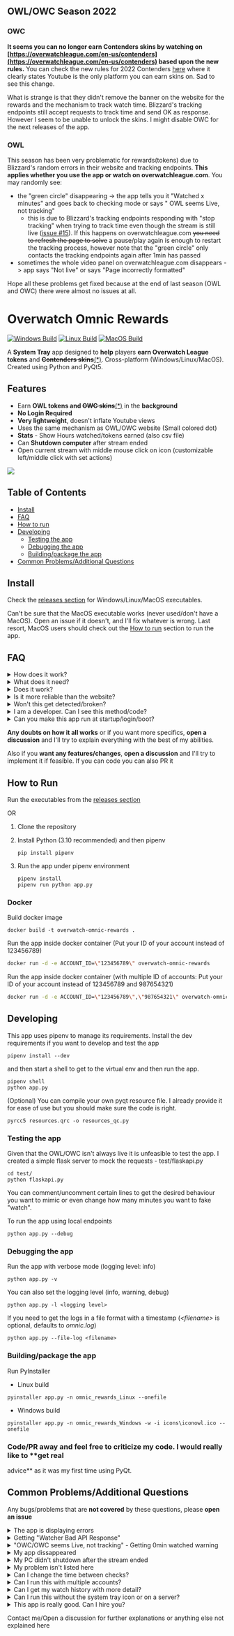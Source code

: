 ## OWL/OWC Season 2022

### OWC

**It seems you can no longer earn Contenders skins by watching
on [https://overwatchleague.com/en-us/contenders](https://overwatchleague.com/en-us/contenders) based upon the new
rules.** You can check the new rules for 2022
Contenders [here](https://assets.blz-contentstack.com/v3/assets/blt321317473c90505c/blta6154001578bb2c6/62cf20652fdd1011027e5e83/2022ContendersViewIncentivesLEGALFINAL.pdf)
where it clearly states Youtube is the only platform you can earn skins on. Sad to see this change.

What is strange is that they didn't remove the banner on the website for the rewards and the mechanism to track watch
time. Blizzard's tracking endpoints still accept requests to track time and send OK as response. However I seem to be
unable to unlock the skins. I might disable OWC for the next releases of the app.

### OWL

This season has been very problematic for rewards(tokens) due to Blizzard's random errors in their website and tracking
endpoints. **This applies whether you use the app or watch on overwatchleague.com**. You may randomly see:

- the "green circle" disappearing -> the app tells you it "Watched x minutes" and goes back to checking mode or says "
  OWL seems Live, not tracking"
    - this is due to Blizzard's tracking endpoints responding with "stop tracking" when trying to track time even though
      the stream is still live ([issue #15](https://github.com/shirokumacode/overwatch-omnic-rewards/issues/15)). If
      this happens on overwatchleague.com ~~you need to refresh the page to solve~~ a pause/play again is enough to
      restart the tracking process, however note that the "green circle" only contacts the tracking endpoints again
      after 1min has passed
- sometimes the whole video panel on overwatchleague.com disappears -> app says "Not live" or says "Page incorrectly
  formatted"

Hope all these problems get fixed because at the end of last season (OWL and OWC) there were almost no issues at all.

# Overwatch Omnic Rewards

[![Windows Build](https://github.com/shirokumacode/overwatch-omnic-rewards/actions/workflows/windows_build.yml/badge.svg)](https://github.com/shirokumacode/overwatch-omnic-rewards/actions/workflows/windows_build.yml)
[![Linux Build](https://github.com/shirokumacode/overwatch-omnic-rewards/actions/workflows/linux_build.yml/badge.svg)](https://github.com/shirokumacode/overwatch-omnic-rewards/actions/workflows/linux_build.yml)
[![MacOS Build](https://github.com/shirokumacode/overwatch-omnic-rewards/actions/workflows/macos_build.yml/badge.svg)](https://github.com/shirokumacode/overwatch-omnic-rewards/actions/workflows/macos_build.yml)

A **System Tray** app designed to **help** players **earn Overwatch League tokens** and **~~Contenders
skins~~**[(*)](#owc). Cross-platform (Windows/Linux/MacOS). Created using Python and PyQt5.

## Features

- Earn **OWL tokens and ~~OWC skins~~**[(*)](#owc) in the **background**
- **No Login Required**
- **Very lightweight**, doesn't inflate Youtube views
- Uses the same mechanism as OWL/OWC website (Small colored dot)
- **Stats** - Show Hours watched/tokens earned (also csv file)
- Can **Shutdown computer** after stream ended
- Open current stream with middle mouse click on icon (customizable left/middle click with set actions)

![](images/merged.png)

## Table of Contents

- [Install](#install)
- [FAQ](#faq)
- [How to run](#how-to-run)
- [Developing](#developing)
    - [Testing the app](#testing-the-app)
    - [Debugging the app](#debugging-the-app)
    - [Building/package the app](#buildingpackage-the-app)
- [Common Problems/Additional Questions](#common-problemsadditional-questions)

## Install

Check the [releases section](https://github.com/shirokumacode/overwatch-omnic-rewards/releases/) for Windows/Linux/MacOS
executables.

Can't be sure that the MacOS executable works (never used/don't have a MacOS). Open an issue if it doesn't, and I'll fix
whatever is wrong. Last resort, MacOS users should check out the [How to run](#how-to-run) section to run the app.

## FAQ

<details>
<summary>How does it work?</summary>
The app checks every 10min if OWL/OWC is currently live. If it's live, it will start to "watch" and track watch time. It uses the same mechanism as the OWL/OWC website to track your watch time.
</details>

<details>
<summary>What does it need?</summary>
No logins, no passwords. It only needs your Blizzard user_id that you can obtain in <5secs. Follow the steps on the app to get it. 
</details>

<details>
<summary>Does it work?</summary>
It does. I've been using it since June 2021 and earned all my contenders skins and tokens this way. 

This mechanism was already found and implemented before (with minor differences). See these repositories:

- [cyandterry/OWL-Token](https://github.com/cyandterry/OWL-Token)
- [TrebuchKill/owl-token-guide](https://github.com/TrebuchKill/owl-token-guide)

</details>

<details>
<summary>Is it more reliable than the website?</summary>
It is as you don't rely on the youtube player status (playing/not playing) to track. Also you can have ad-blockers blocking the necessary tracking endpoints. However I can't guarantee the OWL tracking endpoints are stable (sometimes they go down). 
</details>

<details>
<summary>Won't this get detected/broken?</summary>
This app behaves like a normal browser/user and should be undetectable.
I reverse engineered the mechanism that is used to track the user on OWL/OWC site. The mechanism itself is very simple. 

If the devs change the mechanism, it should be possible to patch the app fairly easily. Can't guarantee it will work
forever.
</details>

<details>
<summary>I am a developer. Can I see this method/code?</summary>
You should check out the utils folder and the examples inside. Any python programmer should be able to see what it does in <5min. Feel free to use/reimplement. 
</details>

<details>
<summary>Can you make this app run at startup/login/boot?</summary>
You certainly can. Just download the executable and follow the steps below

- [Windows guide](https://support.microsoft.com/en-us/windows/add-an-app-to-run-automatically-at-startup-in-windows-10-150da165-dcd9-7230-517b-cf3c295d89dd)
- Linux - depends on the distribution/DE
    - [KDE](https://userbase.kde.org/System_Settings/Autostart)
    - [Arch](https://wiki.archlinux.org/title/autostarting#On_desktop_environment_startup)

</details>

**Any doubts on how it all works** or if you want more specifics, **open a discussion** and I'll try to explain
everything with the best of my abilities.

Also if you **want any features/changes**, **open a discussion** and I'll try to implement it if feasible. If you can
code you can also PR it

## How to Run

Run the executables from the [releases section](https://github.com/shirokumacode/overwatch-omnic-rewards/releases/)

OR

1. Clone the repository
2. Install Python (3.10 recommended) and then pipenv
    ```shell
    pip install pipenv
    ```

3. Run the app under pipenv environment
    ```shell
    pipenv install
    pipenv run python app.py
    ```

### Docker

Build docker image

```
docker build -t overwatch-omnic-rewards .
```

Run the app inside docker container (Put your ID of your account instead of 123456789)

```bash
docker run -d -e ACCOUNT_ID=\"123456789\" overwatch-omnic-rewards
```

Run the app inside docker container
(with multiple ID of accounts: Put your ID of your account instead of 123456789 and 987654321)

```bash
docker run -d -e ACCOUNT_ID=\"123456789\",\"987654321\" overwatch-omnic-rewards
```

## Developing

This app uses pipenv to manage its requirements. Install the dev requirements if you want to develop and test the app

```shell
pipenv install --dev
```

and then start a shell to get to the virtual env and then run the app.

```shell
pipenv shell
python app.py
```

(Optional) You can compile your own pyqt resource file. I already provide it for ease of use but you should make sure
the code is right.

```shell
pyrcc5 resources.qrc -o resources_qc.py
```

### Testing the app

Given that the OWL/OWC isn't always live it is unfeasible to test the app. I created a simple flask server to mock the
requests - test/flaskapi.py

```shell
cd test/
python flaskapi.py
```

You can comment/uncomment certain lines to get the desired behaviour you want to mimic or even change how many minutes
you want to fake "watch".

To run the app using local endpoints

```shell
python app.py --debug
```

### Debugging the app

Run the app with verbose mode (logging level: info)

```shell
python app.py -v
```

You can also set the logging level (info, warning, debug)

```shell
python app.py -l <logging level>
```

If you need to get the logs in a file format with a timestamp (_\<filename\>_ is optional, defaults to _omnic.log_)

```shell
python app.py --file-log <filename>
```

### Building/package the app

Run PyInstaller

- Linux build

```shell
pyinstaller app.py -n omnic_rewards_Linux --onefile 
```

- Windows build

```shell
pyinstaller app.py -n omnic_rewards_Windows -w -i icons\iconowl.ico --onefile 
```

### Code/PR away and feel free to criticize my code. I would really like to **get real

advice** as it was my first time using PyQt.

## Common Problems/Additional Questions

Any bugs/problems that are **not covered** by these questions, please **open an issue**

<details>
<summary>The app is displaying errors</summary>
The app should tell you what the problem is. Make sure your account is set and you are connected to the Internet. Also open an issue if it persists.
</details>

<details>
<summary>Getting "Watcher Bad API Response"</summary>
It is probably the tracking endpoints having a breakdown. When people complain the circle is disappearing on the website it's this error.
</details>

<details>
<summary>"OWC/OWC seems Live, not tracking" - Getting 0min watched warning</summary>
When the stream ends, the OWL website takes a while to remove the live now panel. The app detects it is "live" but it can't track/"watch". This is most likely the reason.
(2022 season) This is happening randomly when the stream is still live due to Blizzard's endpoints. This is the same as the "green circle" disappearing when watching on overwatchleague.com.
</details>

<details>
<summary>My app dissappeared</summary>
That indicates a hard crash. Try to reproduce it and open a issue on Github so I can fix it.
</details>

<details>
<summary>My PC didn't shutdown after the stream ended</summary>
The app tries to shutdown the computer on the next false live check.

- Linux: Depends on *systemctl*
- Windows: Not tested but should work
- MacOS: Can't test if the method used to shutdown works at all (open issue on Github if it doesn't)

</details>

<details>
<summary>My problem isn't listed here</summary>
Open an issue on Github so I can try to fix it
</details>

<details>
<summary>Can I change the time between checks?</summary>
You can via Settings->Experimental or manually changing the config file (config.json) but you might get 0min watched warnings (at the end of a stream) if it's too low. I feel 5min (default) is a good compromise.
</details>

<details>
<summary>Can I run this with multiple accounts?</summary>
You can. To do this you should

- Place the app in different folders with different config files (config.json) for each account

OR

- Create multiple config files and run the app multiple times using the --config argument (CLI mode is also recommended
  to eliminate the multiple system tray icons -> --cli argument)

```shell
python app.py --config config1.json
python app.py --config config2.json
```

</details>

<details>
<summary>Can I get my watch history with more detail?</summary>
The app creates a csv file with your watch history. Check the created file - history.csv
</details>

<details>
<summary>Can I run this without the system tray icon or on a server?</summary>
You can using the CLI mode. The argument -c or --cli makes the system tray not visible, and runs exclusively on the command line.

```shell
python app.py --cli
```

This mode doesn't require any graphical dependencies so you can run it on a server without a display. This mode assumes
that you already have a config.json with accountid field (copy one created previously and change it accordingly or
create a json file with the accountid field).
</details>

<details>
<summary>This app is really good. Can I hire you?</summary>
My resume consists of 4999SR Genji main with coding on the side. I accept food as payment. Email me
</details>


Contact me/Open a discussion for further explanations or anything else not explained here






